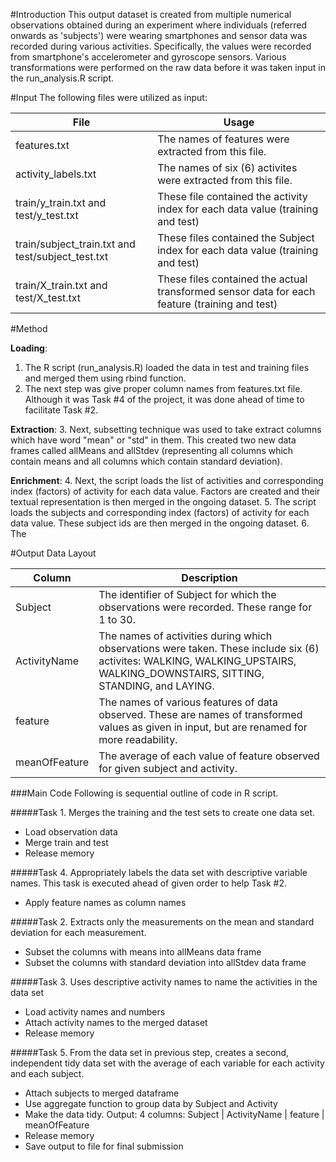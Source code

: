 #Introduction
This output dataset is created from multiple numerical observations obtained during an experiment where individuals (referred onwards as 'subjects') were wearing smartphones and sensor data was recorded during various activities. Specifically, the values were recorded from smartphone's accelerometer and gyroscope sensors. Various transformations were performed on the raw data before it was taken input in the run_analysis.R script.

#Input
The following files were utilized as input:

|File|Usage|
|---|---|
|features.txt|The names of features were extracted from this file.|
|activity_labels.txt|The names of six (6) activites were extracted from this file.|
|train/y_train.txt and test/y_test.txt|These file contained the activity index for each data value (training and test)|
|train/subject_train.txt and test/subject_test.txt|These files contained the Subject index for each data value (training and test)|
|train/X_train.txt and test/X_test.txt|These files contained the actual transformed sensor data for each feature (training and test)|


#Method

**Loading**:
1. The R script (run_analysis.R) loaded the data in test and training files and merged them using rbind function. 
2. The next step was give proper column names from features.txt file. Although it was Task #4 of the project, it was done ahead of time to facilitate Task #2.

**Extraction**:
3. Next, subsetting technique was used to take extract columns which have word "mean" or "std" in them. This created two new data frames called allMeans and allStdev (representing all columns which contain means and all columns which contain standard deviation).

**Enrichment**:
4. Next, the script loads the list of activities and corresponding index (factors) of activity for each data value. Factors are created and their textual representation is then merged in the ongoing dataset.
5. The script loads the subjects and corresponding index (factors) of activity for each data value. These subject ids are then merged in the ongoing dataset.
6. The 



#Output Data Layout

|Column|Description|
|----|----|
|Subject|The identifier of Subject for which the observations were recorded. These range for 1 to 30.|
|ActivityName|The names of activities during which observations were taken. These include six (6) activites: WALKING, WALKING_UPSTAIRS, WALKING_DOWNSTAIRS, SITTING, STANDING, and LAYING.|
|feature|The names of various features of data observed. These are names of transformed values as given in input, but are renamed for more readability.|
|meanOfFeature|The average of each value of feature observed for given subject and activity.|


###Main Code
Following is sequential outline of code in R script.

#####Task 1. Merges the training and the test sets to create one data set.
  * Load observation data
  * Merge train and test
  * Release memory

#####Task 4. Appropriately labels the data set with descriptive variable names. 
This task is executed ahead of given order to help Task #2.
  * Apply feature names as column names

#####Task 2. Extracts only the measurements on the mean and standard deviation for each measurement.
  * Subset the columns with means into allMeans data frame
  * Subset the columns with standard deviation into allStdev data frame

#####Task 3. Uses descriptive activity names to name the activities in the data set
  
  * Load activity names and numbers
  * Attach activity names to the merged dataset
  * Release memory

#####Task 5. From the data set in previous step, creates a second, independent tidy data set with the average of each variable for each activity and each subject.

  * Attach subjects to merged dataframe
  * Use aggregate function to group data by Subject and Activity 
  * Make the data tidy. Output: 4 columns: Subject | ActivityName  | feature | meanOfFeature
  * Release memory
  * Save output to file for final submission